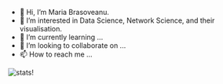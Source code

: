 - 👋 Hi, I’m Maria Brasoveanu.
- 👀 I’m interested in Data Science, Network Science, and their visualisation. 
- 🌱 I’m currently learning ...
- 💞️ I’m looking to collaborate on ...
- 📫 How to reach me ...

![stats!](https://github-readme-stats.vercel.app/api?username=MariaBras&count_private=true&show_icons=true&theme=tokyonight)
<!---
MariaBrv/MariaBrv is a ✨ special ✨ repository because its `README.md` (this file) appears on your GitHub profile.
You can click the Preview link to take a look at your changes.
--->
